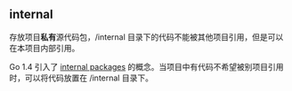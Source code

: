 ## internal

存放项目**私有**源代码包，/internal 目录下的代码不能被其他项目引用，但是可以在本项目内部引用。

Go 1.4 引入了 [internal packages](https://golang.org/doc/go1.4#internalpackages) 的概念。当项目中有代码不希望被别项目引用时，可以将代码放置在 /internal 目录下。